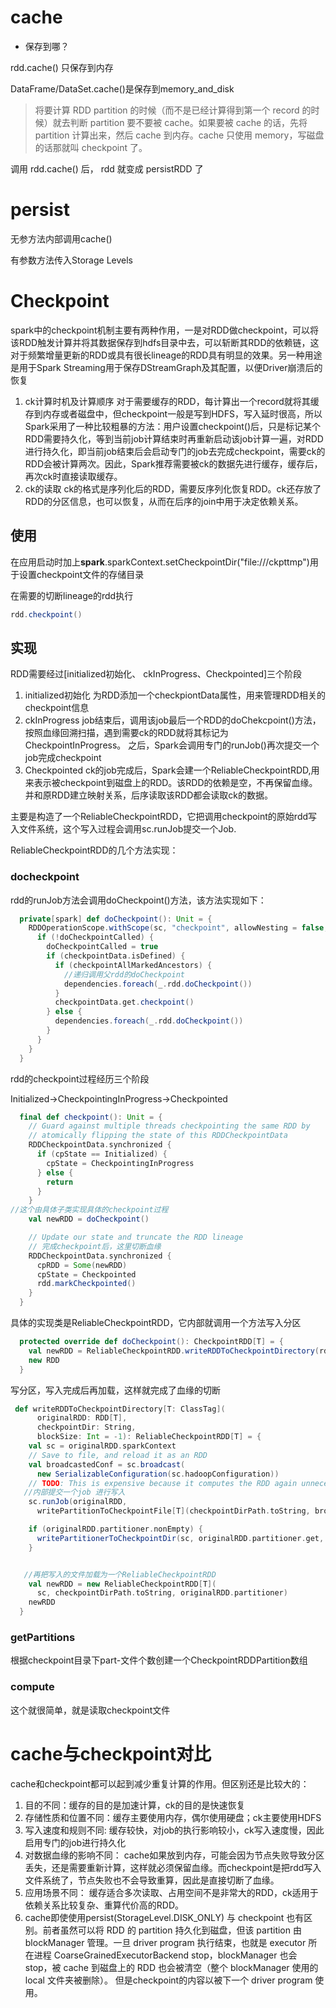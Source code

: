 # cache

- 保存到哪？ 

rdd.cache() 只保存到内存

DataFrame/DataSet.cache()是保存到memory_and_disk



>  将要计算 RDD partition 的时候（而不是已经计算得到第一个 record 的时候）就去判断 partition 要不要被 cache。如果要被 cache 的话，先将 partition 计算出来，然后 cache 到内存。cache 只使用 memory，写磁盘的话那就叫 checkpoint 了。

调用 rdd.cache() 后， rdd 就变成 persistRDD 了



# persist

无参方法内部调用cache()

有参数方法传入Storage Levels



# Checkpoint

spark中的checkpoint机制主要有两种作用，一是对RDD做checkpoint，可以将该RDD触发计算并将其数据保存到hdfs目录中去，可以斩断其RDD的依赖链，这对于频繁增量更新的RDD或具有很长lineage的RDD具有明显的效果。另一种用途是用于Spark Streaming用于保存DStreamGraph及其配置，以便Driver崩溃后的恢复

1. ck计算时机及计算顺序
   对于需要缓存的RDD，每计算出一个record就将其缓存到内存或者磁盘中，但checkpoint一般是写到HDFS，写入延时很高，所以Spark采用了一种比较粗暴的方法：用户设置checkpoint()后，只是标记某个RDD需要持久化，等到当前job计算结束时再重新启动该job计算一遍，对RDD进行持久化，即当前job结束后会启动专门的job去完成checkpoint，需要ck的RDD会被计算两次。因此，Spark推荐需要被ck的数据先进行缓存，缓存后，再次ck时直接读取缓存。
2. ck的读取
   ck的格式是序列化后的RDD，需要反序列化恢复RDD。ck还存放了RDD的分区信息，也可以恢复，从而在后序的join中用于决定依赖关系。

## 使用

在应用启动时加上**spark**.sparkContext.setCheckpointDir("file:///ckpttmp")用于设置checkpoint文件的存储目录

在需要的切断lineage的rdd执行

```scala
rdd.checkpoint()
```

## 实现

RDD需要经过[initialized初始化、 ckInProgress、Checkpointed]三个阶段

1. initialized初始化
   为RDD添加一个checkpiontData属性，用来管理RDD相关的checkpoint信息
2. ckInProgress
   job结束后，调用该job最后一个RDD的doChekcpoint()方法，按照血缘回溯扫描，遇到需要ck的RDD就将其标记为CheckpointInProgress。 之后，Spark会调用专门的runJob()再次提交一个job完成checkpoint
3. Checkpointed
   ck的job完成后，Spark会建一个ReliableCheckpointRDD,用来表示被checkpoint到磁盘上的RDD。该RDD的依赖是空，不再保留血缘。并和原RDD建立映射关系，后序读取该RDD都会读取ck的数据。

主要是构造了一个ReliableCheckpointRDD，它把调用checkpoint的原始rdd写入文件系统，这个写入过程会调用sc.runJob提交一个Job.

ReliableCheckpointRDD的几个方法实现：

### docheckpoint

rdd的runJob方法会调用doCheckpoint()方法，该方法实现如下：

```scala
  private[spark] def doCheckpoint(): Unit = {
    RDDOperationScope.withScope(sc, "checkpoint", allowNesting = false, ignoreParent = true) {
      if (!doCheckpointCalled) {
        doCheckpointCalled = true
        if (checkpointData.isDefined) {
          if (checkpointAllMarkedAncestors) {
            //递归调用父rdd的doCheckpoint
            dependencies.foreach(_.rdd.doCheckpoint())
          }
          checkpointData.get.checkpoint()
        } else {
          dependencies.foreach(_.rdd.doCheckpoint())
        }
      }
    }
  }
```



rdd的checkpoint过程经历三个阶段

Initialized->CheckpointingInProgress->Checkpointed 

```scala
  final def checkpoint(): Unit = {
    // Guard against multiple threads checkpointing the same RDD by
    // atomically flipping the state of this RDDCheckpointData
    RDDCheckpointData.synchronized {
      if (cpState == Initialized) {
        cpState = CheckpointingInProgress
      } else {
        return
      }
    }
//这个由具体子类实现具体的checkpoint过程
    val newRDD = doCheckpoint()

    // Update our state and truncate the RDD lineage
    // 完成checkpoint后，这里切断血缘
    RDDCheckpointData.synchronized {
      cpRDD = Some(newRDD)
      cpState = Checkpointed
      rdd.markCheckpointed()
    }
  }
```

具体的实现类是ReliableCheckpointRDD，它内部就调用一个方法写入分区

```scala
  protected override def doCheckpoint(): CheckpointRDD[T] = {
    val newRDD = ReliableCheckpointRDD.writeRDDToCheckpointDirectory(rdd, cpDir)
    new RDD
  }
```

写分区，写入完成后再加载，这样就完成了血缘的切断

```scala
 def writeRDDToCheckpointDirectory[T: ClassTag](
      originalRDD: RDD[T],
      checkpointDir: String,
      blockSize: Int = -1): ReliableCheckpointRDD[T] = {
    val sc = originalRDD.sparkContext
    // Save to file, and reload it as an RDD
    val broadcastedConf = sc.broadcast(
      new SerializableConfiguration(sc.hadoopConfiguration))
    // TODO: This is expensive because it computes the RDD again unnecessarily (SPARK-8582)
   //内部提交一个job 进行写入
    sc.runJob(originalRDD,
      writePartitionToCheckpointFile[T](checkpointDirPath.toString, broadcastedConf) _)

    if (originalRDD.partitioner.nonEmpty) {
      writePartitionerToCheckpointDir(sc, originalRDD.partitioner.get, checkpointDirPath)
    }


   //再把写入的文件加载为一个ReliableCheckpointRDD
    val newRDD = new ReliableCheckpointRDD[T](
      sc, checkpointDirPath.toString, originalRDD.partitioner)
    newRDD
  }
```



### getPartitions

根据checkpoint目录下part-文件个数创建一个CheckpointRDDPartition数组

### compute

这个就很简单，就是读取checkpoint文件

# cache与checkpoint对比

cache和checkpoint都可以起到减少重复计算的作用。但区别还是比较大的：

1. 目的不同：缓存的目的是加速计算，ck的目的是快速恢复
1. 存储性质和位置不同：缓存主要使用内存，偶尔使用硬盘；ck主要使用HDFS
1. 写入速度和规则不同: 缓存较快，对job的执行影响较小，ck写入速度慢，因此启用专门的job进行持久化
1. 对数据血缘的影响不同： cache如果放到内存，可能会因为节点失败导致分区丢失，还是需要重新计算，这样就必须保留血缘。而checkpoint是把rdd写入文件系统了，节点失败也不会导致重算，因此是直接切断了血缘。
1. 应用场景不同： 缓存适合多次读取、占用空间不是非常大的RDD，ck适用于依赖关系比较复杂、重算代价高的RDD。
2. cache即使使用persist(StorageLevel.DISK_ONLY) 与 checkpoint 也有区别。前者虽然可以将 RDD 的 partition 持久化到磁盘，但该 partition 由 blockManager 管理。一旦 driver program 执行结束，也就是 executor 所在进程 CoarseGrainedExecutorBackend stop，blockManager 也会 stop，被 cache 到磁盘上的 RDD 也会被清空（整个 blockManager 使用的 local 文件夹被删除）。 但是checkpoint的内容以被下一个 driver program 使用。